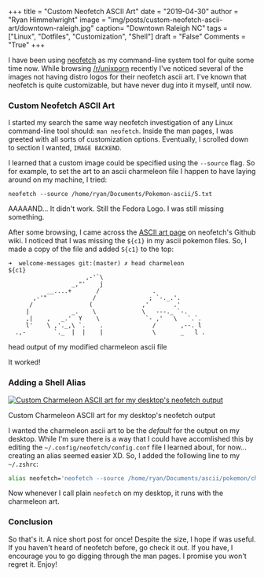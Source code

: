 +++
title  = "Custom Neofetch ASCII Art"
date   = "2019-04-30"
author = "Ryan Himmelwright"
image  = "img/posts/custom-neofetch-ascii-art/downtown-raleigh.jpg"
caption= "Downtown Raleigh NC"
tags   = ["Linux", "Dotfiles", "Customization", "Shell"]
draft  = "False"
Comments = "True"
+++

I have been using [neofetch](https://github.com/dylanaraps/neofetch) as my
command-line system tool for quite some time now. While browsing
[/r/unixporn](https://reddit.com/r/unixporn/) recently I've noticed several of
the images not having distro logos for their neofetch ascii art. I've known
that neofetch is quite customizable, but have never dug into it myself, until
now.

<!--more-->



### Custom Neofetch ASCII Art

I started my search the same way neofetch investigation of any Linux command-line tool
should: `man neofetch`. Inside the man pages, I was greeted with all sorts of
customization options. Eventually, I scrolled down to section I wanted, `IMAGE BACKEND`.

I learned that a custom image could be specified using the `--source` flag.
So for example, to set the art to an ascii charmeleon file I happen to have laying around
on my machine, I tried:

```shell
neofetch --source /home/ryan/Documents/Pokemon-ascii/5.txt
```

AAAAAND... It didn't work. Still the Fedora Logo. I was still missing something.

After some browsing, I came across the [ASCII art
page](https://github.com/dylanaraps/neofetch/wiki/Custom-Ascii-art-file-format)
on neofetch's Github wiki. I noticed that I was missing the `${c1}` in my
ascii pokemon files. So, I made a copy of the file and added `S{c1}` to the
top:

```
➜  welcome-messages git:(master) ✗ head charmeleon
${c1}
                      ,-'`\
                  _,"'    j
           __....+       /               .
       ,-'"             /               ; `-._.'.
      /                (              ,'       .'
     |            _.    \             \   ---._ `-.
     ,|    ,   _.'  Y    \             `- ,'   \   `.`.
     l'    \ ,'._,\ `.    .              /       ,--. l
  .,-        `._  |  |    |              \       _   l .
```
<div class="caption">head output of my modified charmeleon ascii file</div>

It worked!

### Adding a Shell Alias


<a href="/img/posts/custom-neofetch-ascii-art/charmeleon-neofetch.png"><img alt="Custom Charmeleon ASCII art for my desktop's neofetch output" src="/img/posts/custom-neofetch-ascii-art/charmeleon-neofetch.png" style="max-width: 100%;"/></a>
<div class="caption">Custom Charmeleon ASCII art for my desktop's neofetch output</div>

I wanted the charmeleon ascii art to be the *default* for the output on my
desktop. While I'm sure there is a way that I could have accomlished this by
editing the `~/.config/neofetch/config.conf` file I learned about, for now...
creating an alias seemed easier XD. So, I added the following line to my
`~/.zshrc`:

```bash
alias neofetch='neofetch --source /home/ryan/Documents/ascii/pokemon/charmeleon'
```

Now whenever I call plain `neofetch` on my desktop, it runs with the charmeleon
art.

### Conclusion

So that's it. A nice short post for once! Despite the size, I hope if was
useful. If you haven't heard of neofetch before, go check it out. If you have,
I encourage you to go digging through the man pages. I promise you won't regret
it.  Enjoy!
